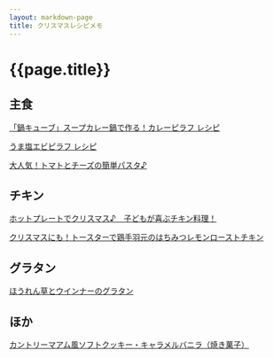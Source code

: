 ```yaml
---
layout: markdown-page
title: クリスマスレシピメモ
---
```


# {{page.title}}

主食
-------------

[「鍋キューブ」スープカレー鍋で作る！カレーピラフ レシピ](http://park.ajinomoto.co.jp/recipe/card/800122)

[うま塩エビピラフ レシピ](http://park.ajinomoto.co.jp/recipe/card/800127)

[大人気！トマトとチーズの簡単パスタ♪ ](http://cookpad.com/recipe/1336)


チキン
-------------

[ホットプレートでクリスマス♪　子どもが喜ぶチキン料理！](http://kameyo921.blog103.fc2.com/blog-entry-1100.html)

[クリスマスにも！トースターで鶏手羽元のはちみつレモンローストチキン](http://www.recipe-blog.jp/profile/18071/blog/13845086)


グラタン
-------------

[ほうれん草とウインナーのグラタン](http://kraftcheese.jp/recipe/detail.php?n=282)


ほか
-------------

[カントリーマアム風ソフトクッキー・キャラメルバニラ（焼き菓子）](http://www.recipe-blog.jp/profile/12251/recipe/1130939)

